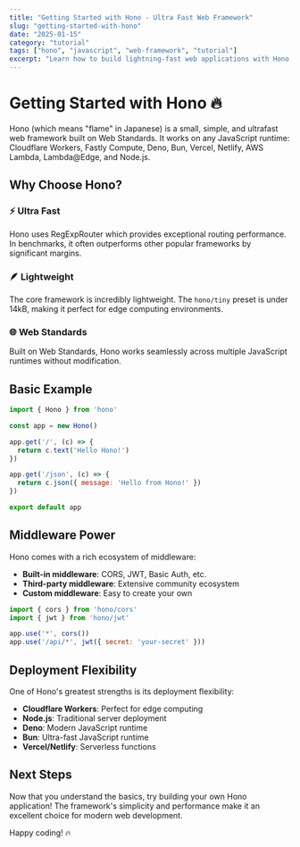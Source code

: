 ```yaml
---
title: "Getting Started with Hono - Ultra Fast Web Framework"
slug: "getting-started-with-hono"
date: "2025-01-15"
category: "tutorial"
tags: ["hono", "javascript", "web-framework", "tutorial"]
excerpt: "Learn how to build lightning-fast web applications with Hono, the ultrafast web framework built on Web Standards."
---
```


# Getting Started with Hono 🔥

Hono (which means "flame" in Japanese) is a small, simple, and ultrafast web framework built on Web Standards. It works on any JavaScript runtime: Cloudflare Workers, Fastly Compute, Deno, Bun, Vercel, Netlify, AWS Lambda, Lambda@Edge, and Node.js.

## Why Choose Hono?

### ⚡ Ultra Fast
Hono uses RegExpRouter which provides exceptional routing performance. In benchmarks, it often outperforms other popular frameworks by significant margins.

### 🪶 Lightweight  
The core framework is incredibly lightweight. The `hono/tiny` preset is under 14kB, making it perfect for edge computing environments.

### 🌐 Web Standards
Built on Web Standards, Hono works seamlessly across multiple JavaScript runtimes without modification.

## Basic Example

```javascript
import { Hono } from 'hono'

const app = new Hono()

app.get('/', (c) => {
  return c.text('Hello Hono!')
})

app.get('/json', (c) => {
  return c.json({ message: 'Hello from Hono!' })
})

export default app
```

## Middleware Power

Hono comes with a rich ecosystem of middleware:

- **Built-in middleware**: CORS, JWT, Basic Auth, etc.
- **Third-party middleware**: Extensive community ecosystem
- **Custom middleware**: Easy to create your own

```javascript
import { cors } from 'hono/cors'
import { jwt } from 'hono/jwt'

app.use('*', cors())
app.use('/api/*', jwt({ secret: 'your-secret' }))
```

## Deployment Flexibility

One of Hono's greatest strengths is its deployment flexibility:

- **Cloudflare Workers**: Perfect for edge computing
- **Node.js**: Traditional server deployment
- **Deno**: Modern JavaScript runtime
- **Bun**: Ultra-fast JavaScript runtime
- **Vercel/Netlify**: Serverless functions

## Next Steps

Now that you understand the basics, try building your own Hono application! The framework's simplicity and performance make it an excellent choice for modern web development.

Happy coding! 🔥